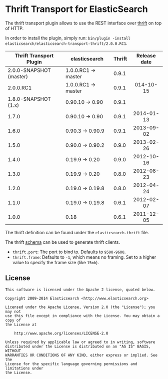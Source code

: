 Thrift Transport for ElasticSearch
==================================

The thrift transport plugin allows to use the REST interface over [thrift](http://thrift.apache.org/) on top of HTTP.

In order to install the plugin, simply run: `bin/plugin -install elasticsearch/elasticsearch-transport-thrift/2.0.0.RC1`.

|   Thrift Transport Plugin   | elasticsearch         | Thrift | Release date |
|-----------------------------|-----------------------|--------|:------------:|
| 2.0.0-SNAPSHOT (master)     | 1.0.0.RC1 -> master   | 0.9.1  |              |
| 2.0.0.RC1                   | 1.0.0.RC1 -> master   | 0.9.1  |  014-10-15   |
| 1.8.0-SNAPSHOT (1.x)        | 0.90.10 -> 0.90       | 0.9.1  |              |
| 1.7.0                       | 0.90.10 -> 0.90       | 0.9.1  |  2014-01-13  |
| 1.6.0                       | 0.90.3 -> 0.90.9      | 0.9.1  |  2013-09-02  |
| 1.5.0                       | 0.90.0 -> 0.90.2      | 0.9.0  |  2013-02-26  |
| 1.4.0                       | 0.19.9 -> 0.20        | 0.9.0  |  2012-10-16  |
| 1.3.0                       | 0.19.9 -> 0.20        | 0.8.0  |  2012-08-23  |
| 1.2.0                       | 0.19.0 -> 0.19.8      | 0.8.0  |  2012-04-24  |
| 1.1.0                       | 0.19.0 -> 0.19.8      | 0.6.1  |  2012-02-07  |
| 1.0.0                       | 0.18                  | 0.6.1  |  2011-12-05  |

The thrift definition can be found under the `elasticsearch.thrift` file.

The thrift [schema](https://github.com/elasticsearch/elasticsearch-transport-thrift/blob/master/elasticsearch.thrift) can be used to generate thrift clients.

* `thrift.port`: The port to bind to. Defaults to `9500-9600`.
* `thrift.frame`: Defaults to `-1`, which means no framing. Set to a higher value to specify the frame size (like `15mb`).

License
-------

    This software is licensed under the Apache 2 license, quoted below.

    Copyright 2009-2014 Elasticsearch <http://www.elasticsearch.org>

    Licensed under the Apache License, Version 2.0 (the "License"); you may not
    use this file except in compliance with the License. You may obtain a copy of
    the License at

        http://www.apache.org/licenses/LICENSE-2.0

    Unless required by applicable law or agreed to in writing, software
    distributed under the License is distributed on an "AS IS" BASIS, WITHOUT
    WARRANTIES OR CONDITIONS OF ANY KIND, either express or implied. See the
    License for the specific language governing permissions and limitations under
    the License.
